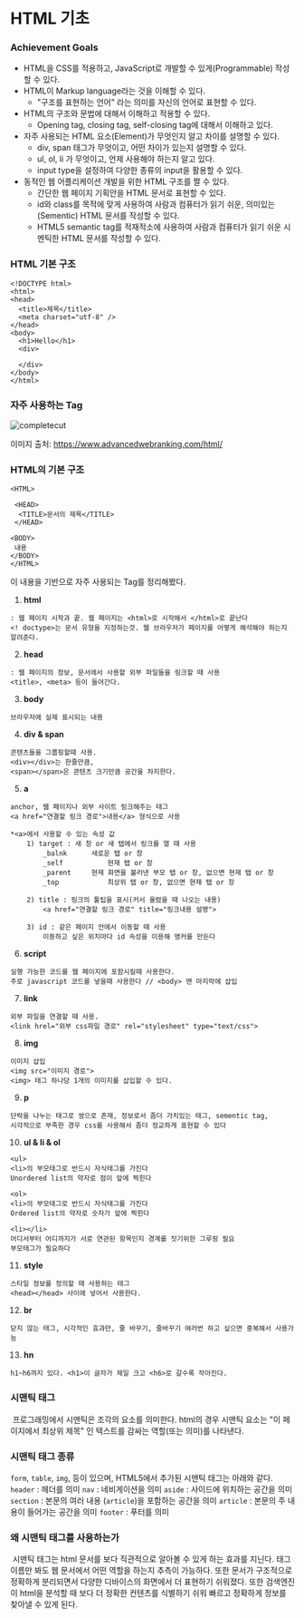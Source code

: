 # HTML 기초



### Achievement Goals

- HTML을 CSS를 적용하고, JavaScript로 개발할 수 있게(Programmable) 작성할 수 있다.
- HTML이 Markup language라는 것을 이해할 수 있다.
  - "구조를 표현하는 언어" 라는 의미를 자신의 언어로 표현할 수 있다.
- HTML의 구조와 문법에 대해서 이해하고 적용할 수 있다.
  - Opening tag, closing tag, self-closing tag에 대해서 이해하고 있다.
- 자주 사용되는 HTML 요소(Element)가 무엇인지 알고 차이를 설명할 수 있다.
  - div, span 태그가 무엇이고, 어떤 차이가 있는지 설명할 수 있다.
  - ul, ol, li 가 무엇이고, 언제 사용해야 하는지 알고 있다.
  - input type을 설정하여 다양한 종류의 input을 활용할 수 있다.
- 동적인 웹 어플리케이션 개발을 위한 HTML 구조를 짤 수 있다.
  - 간단한 웹 페이지 기획안을 HTML 문서로 표현할 수 있다.
  - id와 class를 목적에 맞게 사용하여 사람과 컴퓨터가 읽기 쉬운, 의미있는(Sementic) HTML 문서를 작성할 수 있다.
  - HTML5 semantic tag를 적재적소에 사용하여 사람과 컴퓨터가 읽기 쉬운 시멘틱한 HTML 문서를 작성할 수 있다.


### HTML 기본 구조
```null
<!DOCTYPE html>
<html>
<head>
  <title>제목</title>
  <meta charset="utf-8" />
</head>
<body>
  <h1>Hello</h1>
  <div>

  </div>
</body>
</html>
```


### 자주 사용하는 Tag



![completecut](05.%20HTML.assets/completecut.png)

이미지 출처: https://www.advancedwebranking.com/html/



### HTML의 기본 구조

```null
<HTML>

 <HEAD>
  <TITLE>문서의 제목</TITLE>
 </HEAD>

<BODY>
 내용
</BODY>
</HTML> 
```



이 내용을 기반으로 자주 사용되는 Tag를 정리해봤다.





1. **html**

```null
: 웹 페이지 시작과 끝. 웹 페이지는 <html>로 시작해서 </html>로 끝난다
<! doctype>는 문서 유형을 지정하는것. 웹 브라우저가 페이지를 어떻게 해석해야 하는지 알려준다.
```



2. **head**

```null
: 웹 페이지의 정보, 문서에서 사용할 외부 파일들을 링크할 때 사용
<title>, <meta> 등이 들어간다.
```



3. **body**

```null
브라우저에 실제 표시되는 내용
```



4. **div & span**

```null
콘텐츠들을 그룹핑할때 사용. 
<div></div>는 한줄만큼,
<span></span>은 콘텐츠 크기만큼 공간을 차지한다.
```



5. **a**

```null
anchor, 웹 페이지나 외부 사이트 링크해주는 태그
<a href="연결할 링크 경로">내용</a> 형식으로 사용

*<a>에서 사용할 수 있는 속성 값
	1) target : 새 창 or 새 탭에서 링크를 열 때 사용
		_balnk 		새로운 탭 or 창
		_self			현재 탭 or 창
		_parent		현재 화면을 불러낸 부모 탭 or 창, 없으면 현재 탭 or 창
		_top			최상위 탭 or 창, 없으면 현재 탭 or 창
		
	2) title : 링크의 툴팁을 표시(커서 올렸을 때 나오는 내용)
		<a href="연결할 링크 경로" title="링크내용 설명">
		
	3) id : 같은 페이지 안에서 이동할 때 사용
		이동하고 싶은 위치마다 id 속성을 이용해 앵커를 만든다
```



6. **script**

```null
실행 가능한 코드를 웹 페이지에 포함시킬때 사용한다.
주로 javascript 코드를 넣을때 사용한다 // <body> 맨 마지막에 삽입
```



7. **link**

```
외부 파일을 연결할 때 사용.
<link hrel="외부 css파일 경로" rel="stylesheet" type="text/css">
```

8. **img**

```null
이미지 삽입
<img src="이미지 경로">
<img> 태그 하나당 1개의 이미지를 삽입할 수 있다.
```



9. **p**

```null
단락을 나누는 태그로 쌍으로 존재, 정보로서 좀더 가치있는 태그, sementic tag, 
시각적으로 부족한 경우 css를 사용해서 좀더 정교하게 표현할 수 있다    
```

10. **ul & li & ol**

```null
<ul> 
<li>의 부모태그로 반드시 자식태그를 가진다 
Unordered list의 약자로 점이 앞에 찍힌다 

<ol> 
<li>의 부모태그로 반드시 자식태그를 가진다 
Ordered list의 약자로 숫자가 앞에 찍힌다

<li></li> 
어디서부터 어디까지가 서로 연관된 항목인지 경계를 짓기위한 그루핑 필요
부모태그가 필요하다
```

11. **style**

```null
스타일 정보를 정의할 때 사용하는 태그
<head></head> 사이에 넣어서 사용한다.
```



12. **br**

```null
닫지 않는 태그, 시각적인 효과만, 줄 바꾸기, 줄바꾸기 여러번 하고 싶으면 중복해서 사용가능
```



13. **hn**

```null
h1~h6까지 있다. <h1>이 글자가 제일 크고 <h6>로 갈수록 작아진다.
```







### 시맨틱 태그

​	프로그래밍에서 시맨틱은 조각의 요소를 의미한다.  html의 경우  시맨틱 요소는 "이 페이지에서 최상위 제목" 인 텍스트를 감싸는 역할(또는 의미)를 나타낸다.



### 시맨틱 태그 종류

`form`, `table`, `img`, 등이 있으며, HTML5에서 추가된 시맨틱 태그는 아래와 같다.
`header` : 헤더를 의미
`nav` : 네비게이션을 의미
`aside` : 사이드에 위치하는 공간을 의미
`section` : 본문의 여러 내용 (`article`)을 포함하는 공간을 의미
`article` : 본문의 주 내용이 들어가는 공간을 의미
`footer` : 푸터를 의미



### 왜 시맨틱 태그를 사용하는가

​	시맨틱 태그는 html 문서를 보다 직관적으로 알아볼 수 있게 하는 효과를 지닌다. 태그 이름만 봐도 웹 문서에서 어떤 역할을 하는지 추측이 가능하다. 또한 문서가 구조적으로 정확하게 분리되면서 다양한 디바이스의 화면에서 더 표현하기 쉬워졌다. 또한 검색엔진이 html을 분석할 때 보다 더 정확한 컨텐츠를 식별하기 쉬워 빠르고 정확하게 정보를 찾아낼 수 있게 된다.
